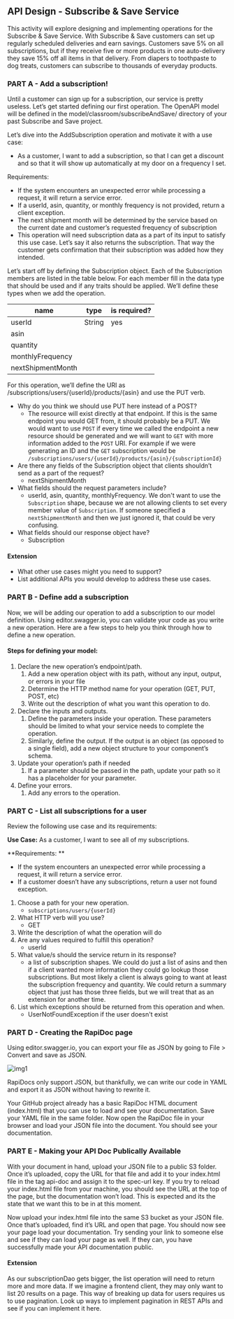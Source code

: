 ## API Design - Subscribe & Save Service

This activity will explore designing and implementing operations for the Subscribe & Save Service. With Subscribe & Save customers can set up regularly scheduled deliveries and earn savings. Customers save 5% on all subscriptions, but if they receive five or more products in one auto-delivery they save 15% off all items in that delivery. From diapers to toothpaste to dog treats, customers can subscribe to thousands of everyday products.

### PART A - Add a subscription!

Until a customer can sign up for a subscription, our service is pretty useless. Let’s get started defining our first operation. The OpenAPI model will be defined in the model/classroom/subscribeAndSave/ directory of your past Subscribe and Save project.

Let’s dive into the AddSubscription operation and motivate it with a use case:

- As a customer, I want to add a subscription, so that I can get a discount and so that it will show up automatically at my door on a frequency I set.

Requirements:

- If the system encounters an unexpected error while processing a request, it will return a service error.
- If a userId, asin, quantity, or monthly frequency is not provided, return a client exception.
- The next shipment month will be determined by the service based on the current date and customer’s requested frequency of subscription
- This operation will need subscription data as a part of its input to satisfy this use case. Let’s say it also returns the subscription. That way the customer gets confirmation that their subscription was added how they intended.

Let’s start off by defining the Subscription object. Each of the Subscription members are listed in the table below. For each member fill in the data type that should be used and if any traits should be applied. We’ll define these types when we add the operation.

| name   |  type | is required? |
|--------|-------|-------|
|userId|String|yes|
|asin|||
|quantity|||
|monthlyFrequency|||
|nextShipmentMonth|||

For this operation, we’ll define the URI as /subscriptions/users/{userId}/products/{asin} and use the PUT verb. 
- Why do you think we should use PUT here instead of a POST?
  -    The resource will exist directly at that endpoint. If this
       is the same endpoint you would GET from, it should probably be a PUT.
       We would want to use `POST` if every time we called the endpoint a new
       resource should be generated and we will want to `GET` with more
       information added to the `POST` URI. For example if we were generating
       an ID and the `GET` subscription would be
       `/subscriptions/users/{userId}/products/{asin}/{subscriptionId}`
- Are there any fields of the Subscription object that clients shouldn’t send as a part of the request?
  - nextShipmentMonth
- What fields should the request parameters include?
  - userId, asin, quantity, monthlyFrequency. We don't want to use the
       `Subscription` shape, because we are not allowing clients to set
       every member value of `Subscription`. If someone specified a
       `nextShipmentMonth` and then we just ignored it, that could be very
       confusing.
- What fields should our response object have?
  - Subscription

#### Extension
- What other use cases might you need to support?
- List additional APIs you would develop to address these use cases.

### PART B - Define add a subscription

Now, we will be adding our operation to add a subscription to our model definition. Using editor.swagger.io, you can validate your code as you write a new operation. Here are a few steps to help you think through how to define a new operation.

#### Steps for defining your model:
1. Declare the new operation’s endpoint/path.
    1. Add a new operation object with its path, without any input, output, or errors in your file
    1. Determine the HTTP method name for your operation (GET, PUT, POST, etc)
    1. Write out the description of what you want this operation to do.
1. Declare the inputs and outputs.
    1. Define the parameters inside your operation. These parameters should be limited to what your service needs to complete the operation.
    1. Similarly, define the output. If the output is an object (as opposed to a single field), add a new object structure to your component’s schema.
1. Update your operation’s path if needed
    1. If a parameter should be passed in the path, update your path so it has a placeholder for your parameter.
1. Define your errors.
    1. Add any errors to the operation.

### PART C - List all subscriptions for a user

Review the following use case and its requirements:

**Use Case:** As a customer, I want to see all of my subscriptions. 

**Requirements: **

- If the system encounters an unexpected error while processing a request, it will return a service error.
- If a customer doesn’t have any subscriptions, return a user not found exception.

1. Choose a path for your new operation.
    - `subscriptions/users/{userId}`
2. What HTTP verb will you use?
    - GET 
3. Write the description of what the operation will do
4. Are any values required to fulfill this operation?
    - userId
5. What value/s should the service return in its response?
    - a list of subscription shapes. We could do just a list of asins
       and then if a client wanted more information they could go lookup those
       subscriptions. But most likely a client is always going to want at least
       the subscription frequency and quantity. We could return a summary object
       that just has those three fields, but we will treat that as an extension
       for another time.
6. List which exceptions should be returned from this operation and when.
    - UserNotFoundException if the user doesn't exist

### PART D - Creating the RapiDoc page

Using editor.swagger.io, you can export your file as JSON by going to File > Convert and save as JSON.

 ![img1](/img1.png)

RapiDocs only support JSON, but thankfully, we can write our code in YAML and export it as JSON without having to rewrite it.

Your GitHub project already has a basic RapiDoc HTML document (index.html) that you can use to load and see your documentation. Save your YAML file in the same folder. Now open the RapiDoc file in your browser and load your JSON file into the document. You should see your documentation.

### PART E - Making your API Doc Publically Available

With your document in hand, upload your JSON file to a public S3 folder. Once it’s uploaded, copy the URL for that file and add it to your index.html file in the tag api-doc and assign it to the spec-url key. If you try to reload your index.html file from your machine, you should see the URL at the top of the page, but the documentation won’t load. This is expected and its the state that we want this to be in at this moment.

Now upload your index.html file into the same S3 bucket as your JSON file. Once that’s uploaded, find it’s URL and open that page. You should now see your page load your documentation. Try sending your link to someone else and see if they can load your page as well. If they can, you have successfully made your API documentation public.

#### Extension

As our subscriptionDao gets bigger, the list operation will need to return more and more data. If we imagine a frontend client, they may only want to list 20 results on a page. This way of breaking up data for users requires us to use pagination. Look up ways to implement pagination in REST APIs and see if you can implement it here.


